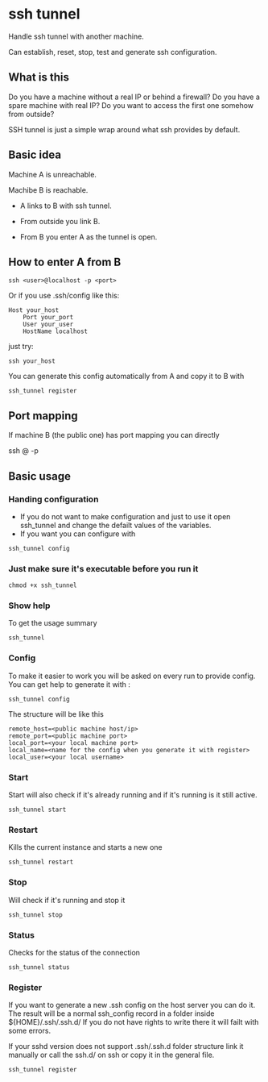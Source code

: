 # ssh tunnel

Handle ssh tunnel with another machine.

Can establish, reset, stop, test and generate ssh configuration.

## What is this

Do you have a machine without a real IP or behind a firewall?
Do you have a spare machine with real IP?
Do you want to access the first one somehow from outside?

SSH tunnel is just a simple wrap around what ssh provides by default.

## Basic idea

Machine A is unreachable.

Machibe B is reachable.

- A links to B with ssh tunnel.

- From outside you link B.

- From B you enter A as the tunnel is open.

## How to enter A from B

```
ssh <user>@localhost -p <port>
```

Or if you use .ssh/config like this:

```
Host your_host
    Port your_port
    User your_user
    HostName localhost
```

just try:

```
ssh your_host
```

You can generate this config automatically from A and copy it to B with
```
ssh_tunnel register
```

## Port mapping

If machine B (the public one) has port mapping you can directly

ssh <user on A>@<host or ip of B> -p <port that you exposed>

## Basic usage

### Handing configuration

- If you do not want to make configuration and just to use it open ssh_tunnel and change the defailt values of the variables.
- If you want you can configure with
```
ssh_tunnel config
```

### Just make sure it's executable before you run it

```
chmod +x ssh_tunnel
```

### Show help

To get the usage summary

```
ssh_tunnel
```

### Config

To make it easier to work you will be asked on every run to provide config.
You can get help to generate it with :

```
ssh_tunnel config
```

The structure will be like this
```
remote_host=<public machine host/ip>
remote_port=<public machine port>
local_port=<your local machine port>
local_name=<name for the config when you generate it with register>
local_user=<your local username>
```

### Start

Start will also check if it's already running and if it's running is it still active.

```
ssh_tunnel start
```

### Restart

Kills the current instance and starts a new one

```
ssh_tunnel restart
```

### Stop

Will check if it's running and stop it

```
ssh_tunnel stop
```

### Status

Checks for the status of the connection

```
ssh_tunnel status
```

### Register

If you want to generate a new .ssh config on the host server you can do it.
The result will be a normal ssh_config record in a folder inside ${HOME}/.ssh/.ssh.d/<name>
If you do not have rights to write there it will failt with some errors.

If your sshd version does not support .ssh/.ssh.d folder structure link it manually or call the ssh.d/<name> on ssh or copy it in the general file.

```
ssh_tunnel register
```
